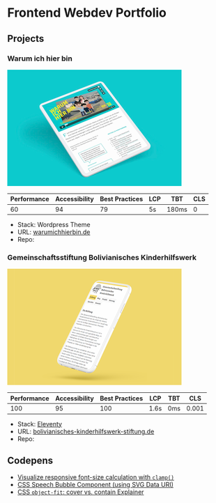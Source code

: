# Frontend Webdev Portfolio

## Projects

### Warum ich hier bin

![Screenshot von warumichhierbin.de](./assets/warumichhierbin-mockup.png)

| Performance | Accessibility | Best Practices | LCP | TBT   | CLS |
| ----------- | ------------- | -------------- | --- | ----- | --- |
| 60          | 94            | 79             | 5s  | 180ms | 0   |

- Stack: Wordpress Theme
- URL: [warumichhierbin.de](https://warumichhierbin.de)
- Repo: 

### Gemeinschaftsstiftung Bolivianisches Kinderhilfswerk

![Screenshot von bolivianisches-kinderhilfswerk-stiftung.de](./assets/bolivianisches-kinderhilfswerk-stiftung-mockup.png)

| Performance | Accessibility | Best Practices | LCP  | TBT | CLS   |
| ----------- | ------------- | -------------- | ---- | --- | ----- |
| 100         | 95            | 100            | 1.6s | 0ms | 0.001 |

- Stack: [Eleventy](https://www.11ty.dev/)
- URL: [bolivianisches-kinderhilfswerk-stiftung.de](https://www.bolivianisches-kinderhilfswerk-stiftung.de/)
- Repo: 


## Codepens

- [Visualize responsive font-size calculation with `clamp()`](https://codepen.io/fgeierst/pen/zYvNdWR)
- [CSS Speech Bubble Component (using SVG Data URI)](https://codepen.io/fgeierst/pen/eYpzXBg)
- [CSS `object-fit`: cover vs. contain Explainer](https://codepen.io/fgeierst/pen/yLYaJxg)
